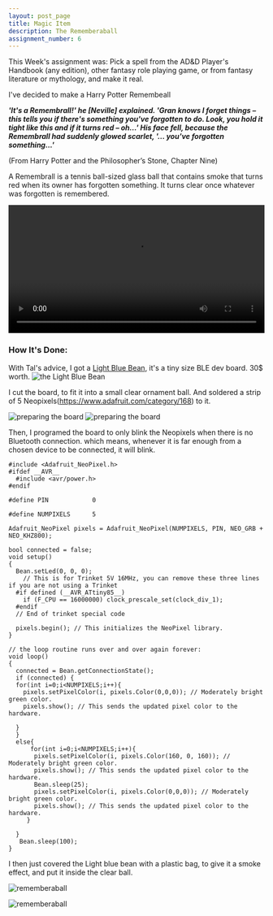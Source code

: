 ```yaml
---
layout: post_page
title: Magic Item
description: The Rememberaball
assignment_number: 6
---
```


This Week's assignment was: Pick a spell from the AD&D Player's Handbook (any edition), other fantasy role playing game, or from fantasy literature or mythology, and make it real.

I've decided to make a Harry Potter Remembeall  

***'It's a Remembrall!' he [Neville] explained. 'Gran knows I forget things – this tells you if there's something you've forgotten to do. Look, you hold it tight like this and if it turns red – oh…' His face fell, because the Remembrall had suddenly glowed scarlet, '... you've forgotten something...'***  

(From Harry Potter and the Philosopher’s Stone, Chapter Nine)
  

A Remembrall is a tennis ball-sized glass ball that contains smoke that turns red when its owner has forgotten something. It turns clear once whatever was forgotten is remembered.

<div align="center">
<video width="100%" controls>
  <source src="{{site.baseurl}}/img/rememberaball/Rememberaball.mov" type="video/mov">
  <source src="{{site.baseurl}}/img/rememberaball/Rememberaball.mp4" type="video/mp4">
Your browser does not support the video tag.
</video>
</div>
  
  

### How It's Done:  


With Tal's advice, I got a [Light Blue Bean](https://punchthrough.com/bean), it's a tiny size BLE dev board. 30$ worth.
![the Light Blue Bean]({{site.baseurl}}/img/rememberaball/light_blue_bean.png)

I cut the board, to fit it into a small clear ornament ball.
And soldered a strip of 5 Neopixels(https://www.adafruit.com/category/168) to it.

![preparing the board]({{site.baseurl}}/img/rememberaball/bean_cut.jpg)  ![preparing the board]({{site.baseurl}}/img/rememberaball/bean_neopixels.jpg)

Then, I programed the board to only blink the Neopixels when there is no Bluetooth connection. which means, whenever it is far enough from a chosen device to be connected, it will blink.

```
#include <Adafruit_NeoPixel.h>
#ifdef __AVR__
  #include <avr/power.h>
#endif

#define PIN            0

#define NUMPIXELS      5

Adafruit_NeoPixel pixels = Adafruit_NeoPixel(NUMPIXELS, PIN, NEO_GRB + NEO_KHZ800);

bool connected = false;
void setup() 
{
  Bean.setLed(0, 0, 0);
    // This is for Trinket 5V 16MHz, you can remove these three lines if you are not using a Trinket
  #if defined (__AVR_ATtiny85__)
    if (F_CPU == 16000000) clock_prescale_set(clock_div_1);
  #endif
  // End of trinket special code

  pixels.begin(); // This initializes the NeoPixel library.
}

// the loop routine runs over and over again forever:
void loop() 
{
  connected = Bean.getConnectionState();
  if (connected) {
  for(int i=0;i<NUMPIXELS;i++){
    pixels.setPixelColor(i, pixels.Color(0,0,0)); // Moderately bright green color.
    pixels.show(); // This sends the updated pixel color to the hardware. 

  }
  }
  else{
      for(int i=0;i<NUMPIXELS;i++){
       pixels.setPixelColor(i, pixels.Color(160, 0, 160)); // Moderately bright green color.
       pixels.show(); // This sends the updated pixel color to the hardware.
       Bean.sleep(25);
       pixels.setPixelColor(i, pixels.Color(0,0,0)); // Moderately bright green color.
       pixels.show(); // This sends the updated pixel color to the hardware. 
     }
    
  }
   Bean.sleep(100);  
}
```

I then just covered the Light blue bean with a plastic bag, to give it a smoke effect, and put it inside the clear ball.

![rememberaball]({{site.baseurl}}/img/rememberaball/ball.jpg)
  
  

![rememberaball]({{site.baseurl}}/img/rememberaball/rememberaball.jpg)
